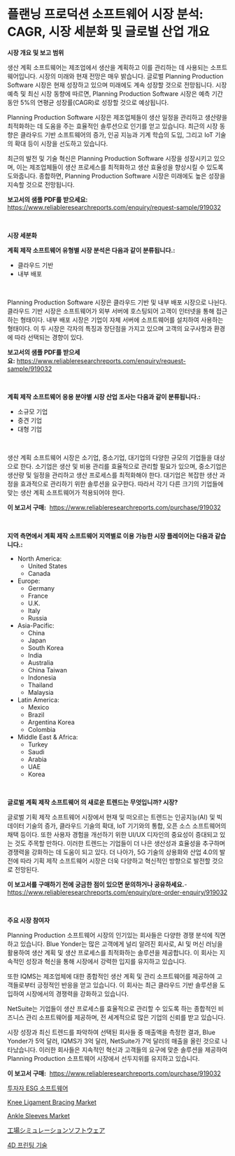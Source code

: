 <p><h1>플랜닝 프로덕션 소프트웨어 시장 분석: CAGR, 시장 세분화 및 글로벌 산업 개요</h1></p><p><strong>시장 개요 및 보고 범위</strong></p>
<p><p>생산 계획 소프트웨어는 제조업에서 생산을 계획하고 이를 관리하는 데 사용되는 소프트웨어입니다. 시장의 미래와 현재 전망은 매우 밝습니다. 글로벌 Planning Production Software 시장은 현재 성장하고 있으며 미래에도 계속 성장할 것으로 전망됩니다. 시장 예측 및 최신 시장 동향에 따르면, Planning Production Software 시장은 예측 기간 동안 5%의 연평균 성장률(CAGR)로 성장할 것으로 예상됩니다.</p><p>Planning Production Software 시장은 제조업체들이 생산 일정을 관리하고 생산량을 최적화하는 데 도움을 주는 효율적인 솔루션으로 인기를 얻고 있습니다. 최근의 시장 동향은 클라우드 기반 소프트웨어의 증가, 인공 지능과 기계 학습의 도입, 그리고 IoT 기술의 확대 등이 시장을 선도하고 있습니다.</p><p>최근의 발전 및 기술 혁신은 Planning Production Software 시장을 성장시키고 있으며, 이는 제조업체들이 생산 프로세스를 최적화하고 생산 효율성을 향상시킬 수 있도록 도와줍니다. 종합하면, Planning Production Software 시장은 미래에도 높은 성장을 지속할 것으로 전망됩니다.</p></p>
<p><strong>보고서의 샘플 PDF를 받으세요:</strong> <a href="https://www.reliableresearchreports.com/enquiry/request-sample/919032">https://www.reliableresearchreports.com/enquiry/request-sample/919032</a></p>
<p>&nbsp;</p>
<p><strong>시장 세분화</strong></p>
<p><strong>계획 제작 소프트웨어 유형별 시장 분석은 다음과 같이 분류됩니다.:</strong></p>
<p><ul><li>클라우드 기반</li><li>내부 배포</li></ul></p>
<p>&nbsp;</p>
<p><p>Planning Production Software 시장은 클라우드 기반 및 내부 배포 시장으로 나뉜다. 클라우드 기반 시장은 소프트웨어가 외부 서버에 호스팅되어 고객이 인터넷을 통해 접근하는 형태이다. 내부 배포 시장은 기업이 자체 서버에 소프트웨어를 설치하여 사용하는 형태이다. 이 두 시장은 각자의 특징과 장단점을 가지고 있으며 고객의 요구사항과 환경에 따라 선택되는 경향이 있다.</p></p>
<p><strong>보고서의 샘플 PDF를 받으세요:</strong>&nbsp;<a href="https://www.reliableresearchreports.com/enquiry/request-sample/919032">https://www.reliableresearchreports.com/enquiry/request-sample/919032</a></p>
<p>&nbsp;</p>
<p><strong> 계획 제작 소프트웨어 응용 분야별 시장 산업 조사는 다음과 같이 분류됩니다.:</strong></p>
<p><ul><li>소규모 기업</li><li>중견 기업</li><li>대형 기업</li></ul></p>
<p>&nbsp;</p>
<p><p>생산 계획 소프트웨어 시장은 소기업, 중소기업, 대기업의 다양한 규모의 기업들을 대상으로 한다. 소기업은 생산 및 비용 관리를 효율적으로 관리할 필요가 있으며, 중소기업은 생산량 및 일정을 관리하고 생산 프로세스를 최적화해야 한다. 대기업은 복잡한 생산 과정을 효과적으로 관리하기 위한 솔루션을 요구한다. 따라서 각기 다른 크기의 기업들에 맞는 생산 계획 소프트웨어가 적용되어야 한다.</p></p>
<p><strong>이 보고서 구매:</strong>&nbsp; <a href="https://www.reliableresearchreports.com/purchase/919032">https://www.reliableresearchreports.com/purchase/919032</a></p>
<p>&nbsp;</p>
<p><strong>지역 측면에서 계획 제작 소프트웨어 지역별로 이용 가능한 시장 플레이어는 다음과 같습니다.:</strong></p>
<p><ul>
    <li>
        North America:
        <ul>
            <li>United States</li>
            <li>Canada</li>
        </ul>
    </li>
    <li>
        Europe:
        <ul>
            <li>Germany</li>
            <li>France</li>
            <li>U.K.</li>
            <li>Italy</li>
            <li>Russia</li>
        </ul>
    </li>
    <li>
        Asia-Pacific:
        <ul>
            <li>China</li>
            <li>Japan</li>
            <li>South Korea</li>
            <li>India</li>
            <li>Australia</li>
            <li>China Taiwan</li>
            <li>Indonesia</li>
            <li>Thailand</li>
            <li>Malaysia</li>
        </ul>
    </li>
    <li>
        Latin America:
        <ul>
            <li>Mexico</li>
            <li>Brazil</li>
            <li>Argentina Korea</li>
            <li>Colombia</li>
        </ul>
    </li>
    <li>
        Middle East & Africa:
        <ul>
            <li>Turkey</li>
            <li>Saudi</li>
            <li>Arabia</li>
            <li>UAE</li>
            <li>Korea</li>
        </ul>
    </li>
    </ul></p>
<p>&nbsp;</p>
<p><strong>글로벌 계획 제작 소프트웨어 의 새로운 트렌드는 무엇입니까? 시장?</strong></p>
<p><p>글로벌 기획 제작 소프트웨어 시장에서 현재 및 떠오르는 트렌드는 인공지능(AI) 및 빅데이터 기술의 증가, 클라우드 기술의 확대, IoT 기기와의 통합, 오픈 소스 소프트웨어의 채택 등이다. 또한 사용자 경험을 개선하기 위한 UI/UX 디자인의 중요성이 증대되고 있는 것도 주목할 만하다. 이러한 트렌드는 기업들이 더 나은 생산성과 효율성을 추구하며 경쟁력을 강화하는 데 도움이 되고 있다. 더 나아가, 5G 기술의 상용화와 산업 4.0의 발전에 따라 기획 제작 소프트웨어 시장은 더욱 다양하고 혁신적인 방향으로 발전할 것으로 전망된다.</p></p>
<p><strong>이 보고서를 구매하기 전에 궁금한 점이 있으면 문의하거나 공유하세요.</strong>- <a href="https://www.reliableresearchreports.com/enquiry/pre-order-enquiry/919032">https://www.reliableresearchreports.com/enquiry/pre-order-enquiry/919032</a></p>
<p>&nbsp;</p>
<p><strong>주요 시장 참여자</strong></p>
<p><p>Planning Production 소프트웨어 시장의 인기있는 회사들은 다양한 경쟁 분석에 직면하고 있습니다. Blue Yonder는 많은 고객에게 널리 알려진 회사로, AI 및 머신 러닝을 활용하여 생산 계획 및 생산 프로세스를 최적화하는 솔루션을 제공합니다. 이 회사는 지속적인 성장과 혁신을 통해 시장에서 강력한 입지를 유지하고 있습니다.</p><p>또한 IQMS는 제조업체에 대한 종합적인 생산 계획 및 관리 소프트웨어를 제공하여 고객들로부터 긍정적인 반응을 얻고 있습니다. 이 회사는 최근 클라우드 기반 솔루션을 도입하여 시장에서의 경쟁력을 강화하고 있습니다.</p><p>NetSuite는 기업들이 생산 프로세스를 효율적으로 관리할 수 있도록 하는 종합적인 비즈니스 관리 소프트웨어를 제공하며, 전 세계적으로 많은 기업의 신뢰를 받고 있습니다. </p><p>시장 성장과 최신 트렌드를 파악하여 선택된 회사들 중 매출액을 측정한 결과, Blue Yonder가 5억 달러, IQMS가 3억 달러, NetSuite가 7억 달러의 매출을 올린 것으로 나타났습니다. 이러한 회사들은 지속적인 혁신과 고객들의 요구에 맞춘 솔루션을 제공하여 Planning Production 소프트웨어 시장에서 선두지위를 유지하고 있습니다.</p></p>
<p><strong>이 보고서 구매:</strong>&nbsp;&nbsp;<a href="https://www.reliableresearchreports.com/purchase/919032">https://www.reliableresearchreports.com/purchase/919032</a></p>
<p><p><a href="https://github.com/sougarounis/Market-Research-Report-List-2/blob/main/9461681182738.md">투자자 ESG 소프트웨어</a></p><p><a href="https://issuu.com/reportprime-2/docs/knee-ligament-bracing-market-size-2030.pptx">Knee Ligament Bracing Market</a></p><p><a href="https://issuu.com/reportprime-2/docs/ankle-sleeves-market-size-2030.pptx">Ankle Sleeves Market</a></p><p><a href="https://github.com/lababdou/Market-Research-Report-List-2/blob/main/7697080182738.md">工場シミュレーションソフトウェア</a></p><p><a href="https://github.com/laholand/Market-Research-Report-List-2/blob/main/9752590182737.md">4D 프린팅 기술</a></p></p>
